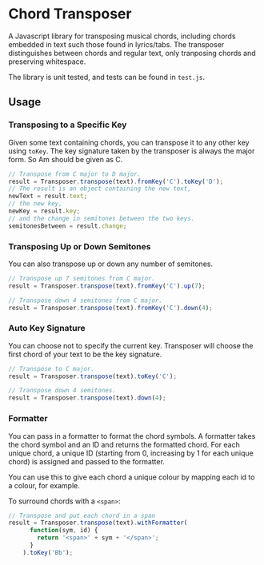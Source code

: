 Chord Transposer
========

A Javascript library for transposing musical chords, including chords embedded
in text such those found in lyrics/tabs. The transposer distinguishes between
chords and regular text, only tranposing chords and preserving whitespace.

The library is unit tested, and tests can be found in `test.js`.

## Usage


### Transposing to a Specific Key

Given some text containing chords, you can transpose it to any other key using
`toKey`. The key signature taken by the transposer is always the major form. So
Am should be given as C.

```javascript
// Transpose from C major to D major.
result = Transposer.transpose(text).fromKey('C').toKey('D');
// The result is an object containing the new text,
newText = result.text;
// the new key,
newKey = result.key;
// and the change in semitones between the two keys.
semitonesBetween = result.change;
```

### Transposing Up or Down Semitones

You can also transpose up or down any number of semitones.

```javascript
// Transpose up 7 semitones from C major.
result = Transposer.transpose(text).fromKey('C').up(7);

// Transpose down 4 semitones from C major.
result = Transposer.transpose(text).fromKey('C').down(4);
```

### Auto Key Signature

You can choose not to specify the current key. Transposer will choose the first
chord of your text to be the key signature.

```javascript
// Transpose to C major.
result = Transposer.transpose(text).toKey('C');

// Transpose down 4 semitones.
result = Transposer.transpose(text).down(4);
```

### Formatter

You can pass in a formatter to format the chord symbols. A formatter takes the
chord symbol and an ID and returns the formatted chord. For each unique chord, a
unique ID (starting from 0, increasing by 1 for each unique chord) is assigned
and passed to the formatter.

You can use this to give each chord a unique colour by mapping each id to a
colour, for example.

To surround chords with a `<span>`:

```javascript
// Transpose and put each chord in a span
result = Transposer.transpose(text).withFormatter(
      function(sym, id) {
        return '<span>' + sym + '</span>';
      }
    ).toKey('Bb');
```
